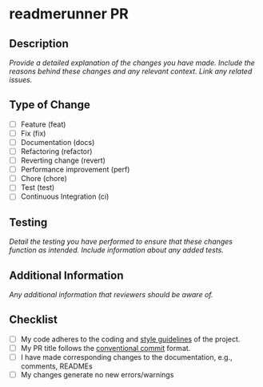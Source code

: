 # readmerunner PR

## Description

_Provide a detailed explanation of the changes you have made. Include the reasons
behind these changes and any relevant context. Link any related issues._

## Type of Change

- [ ] Feature (feat)
- [ ] Fix (fix)
- [ ] Documentation (docs)
- [ ] Refactoring (refactor)
- [ ] Reverting change (revert)
- [ ] Performance improvement (perf)
- [ ] Chore (chore)
- [ ] Test (test)
- [ ] Continuous Integration (ci)

## Testing

_Detail the testing you have performed to ensure that these changes function as
intended. Include information about any added tests._

## Additional Information

_Any additional information that reviewers should be aware of._

## Checklist

- [ ] My code adheres to the coding and [style guidelines][1] of the project.
- [ ] My PR title follows the [conventional commit][2] format.
- [ ] I have made corresponding changes to the documentation, e.g., comments, READMEs
- [ ] My changes generate no new errors/warnings

<!-- links -->
[1]: ../CONTRIBUTING.md
[2]: ../CONTRIBUTING.md#pr-title
